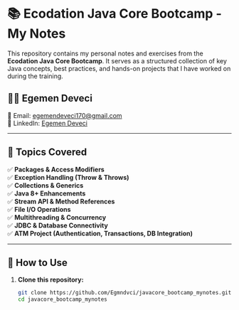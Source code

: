 # 📚 Ecodation Java Core Bootcamp - My Notes

This repository contains my personal notes and exercises from the **Ecodation Java Core Bootcamp**. It serves as a structured collection of key Java concepts, best practices, and hands-on projects that I have worked on during the training.

## 👨‍💻 **Egemen Deveci**
📧 Email: [egemendeveci170@gmail.com](mailto:egemendeveci170@gmail.com)  
💼 LinkedIn: [Egemen Deveci](https://www.linkedin.com/in/egemen-deveci-0534271b4/)

---

## 📌 Topics Covered

✅ **Packages & Access Modifiers**  
✅ **Exception Handling (Throw & Throws)**  
✅ **Collections & Generics**  
✅ **Java 8+ Enhancements**  
✅ **Stream API & Method References**  
✅ **File I/O Operations**  
✅ **Multithreading & Concurrency**  
✅ **JDBC & Database Connectivity**  
✅ **ATM Project (Authentication, Transactions, DB Integration)**

---

## 🚀 **How to Use**

1. **Clone this repository:**
   ```sh
   git clone https://github.com/Egmndvci/javacore_bootcamp_mynotes.git
   cd javacore_bootcamp_mynotes
